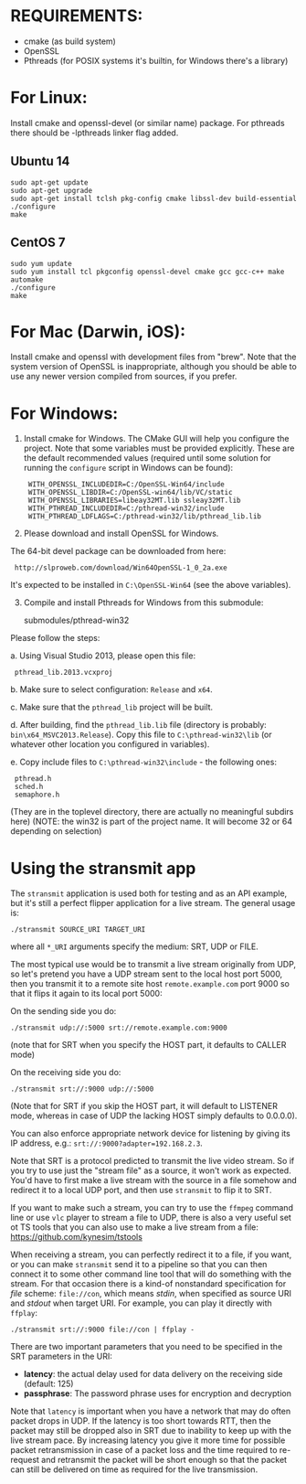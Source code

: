 REQUIREMENTS:
============

* cmake (as build system)
* OpenSSL
* Pthreads (for POSIX systems it's builtin, for Windows there's a library)

For Linux:
==========

Install cmake and openssl-devel (or similar name) package. For pthreads
there should be -lpthreads linker flag added.

## Ubuntu 14
```
sudo apt-get update
sudo apt-get upgrade
sudo apt-get install tclsh pkg-config cmake libssl-dev build-essential
./configure
make
```
## CentOS 7
```
sudo yum update
sudo yum install tcl pkgconfig openssl-devel cmake gcc gcc-c++ make automake
./configure
make
```

For Mac (Darwin, iOS):
=====================

Install cmake and openssl with development files from "brew". Note that the
system version of OpenSSL is inappropriate, although you should be able to
use any newer version compiled from sources, if you prefer.

For Windows:
============

1. Install cmake for Windows. The CMake GUI will help you configure the project.
Note that some variables must be provided explicitly. These are the default
recommended values (required until some solution for running the `configure`
script in Windows can be found):

		WITH_OPENSSL_INCLUDEDIR=C:/OpenSSL-Win64/include
		WITH_OPENSSL_LIBDIR=C:/OpenSSL-win64/lib/VC/static
		WITH_OPENSSL_LIBRARIES=libeay32MT.lib ssleay32MT.lib
		WITH_PTHREAD_INCLUDEDIR=C:/pthread-win32/include
		WITH_PTHREAD_LDFLAGS=C:/pthread-win32/lib/pthread_lib.lib


2. Please download and install OpenSSL for Windows.

The 64-bit devel package can be downloaded from here:

     http://slproweb.com/download/Win64OpenSSL-1_0_2a.exe

It's expected to be installed in `C:\OpenSSL-Win64` (see the above variables).


3. Compile and install Pthreads for Windows from this submodule:

     submodules/pthread-win32

Please follow the steps:

a. Using Visual Studio 2013, please open this file:

     pthread_lib.2013.vcxproj

b. Make sure to select configuration: `Release` and `x64`.

c. Make sure that the `pthread_lib` project will be built.

d. After building, find the `pthread_lib.lib` file (directory is probably: `bin\x64_MSVC2013.Release`).
Copy this file to `C:\pthread-win32\lib` (or whatever other location you configured in variables).

e. Copy include files to `C:\pthread-win32\include` - the following ones:

     pthread.h
     sched.h
     semaphore.h

(They are in the toplevel directory, there are actually no meaningful subdirs here)
(NOTE: the win32 is part of the project name. It will become 32 or 64 depending on selection)


Using the stransmit app
=======================

The `stransmit` application is used both for testing and as an API example, but it's
still a perfect flipper application for a live stream. The general usage is:

    ./stransmit SOURCE_URI TARGET_URI

where all `*_URI` arguments specify the medium: SRT, UDP or FILE.

The most typical use would be to transmit a live stream originally from UDP, so let's
pretend you have a UDP stream sent to the local host port 5000, then you transmit it
to a remote site host `remote.example.com` port 9000 so that it flips it again to its
local port 5000:

On the sending side you do:

    ./stransmit udp://:5000 srt://remote.example.com:9000

(note that for SRT when you specify the HOST part, it defaults to CALLER mode)

On the receiving side you do:

    ./stransmit srt://:9000 udp://:5000

(Note that for SRT if you skip the HOST part, it will default to LISTENER mode,
whereas in case of UDP the lacking HOST simply defaults to 0.0.0.0).

You can also enforce appropriate network device for listening by giving its IP
address, e.g.: `srt://:9000?adapter=192.168.2.3`.

Note that SRT is a protocol predicted to transmit the live video stream. So if you try
to use just the "stream file" as a source, it won't work as expected. You'd have to first
make a live stream with the source in a file somehow and redirect it to a local UDP port,
and then use `stransmit` to flip it to SRT.

If you want to make such a stream, you can try to use the `ffmpeg` command line or
use `vlc` player to stream a file to UDP, there is also a very useful set ot TS tools
that you can also use to make a live stream from a file: https://github.com/kynesim/tstools

When receiving a stream, you can perfectly redirect it to a file, if you want, or you
can make `stransmit` send it to a pipeline so that you can then connect it to some
other command line tool that will do something with the stream. For that occasion there
is a kind-of nonstandard specification for *file* scheme: `file://con`, which means
_stdin_, when specified as source URI and _stdout_ when target URI. For example, you can
play it directly with `ffplay`:

    ./stransmit srt://:9000 file://con | ffplay -

There are two important parameters that you need to be specified in the SRT parameters
in the URI:

* **latency**: the actual delay used for data delivery on the receiving side (default: 125)
* **passphrase**: The password phrase uses for encryption and decryption

Note that `latency` is important when you have a network that may do often packet
drops in UDP. If the latency is too short towards RTT, then the packet may still be
dropped also in SRT due to inability to keep up with the live stream pace. By increasing
latency you give it more time for possible packet retransmission in case of a packet
loss and the time required to re-request and retransmit the packet will be
short enough so that the packet can still be delivered on time as required for
the live transmission. 
